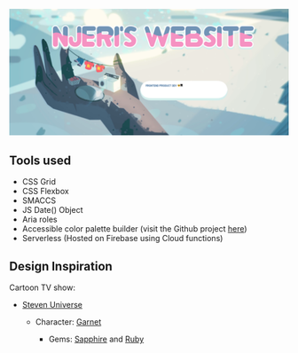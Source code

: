 ![](https://github.com/njericooper/My-Website/blob/master/readme-header.png?raw=true)

## Tools used

* CSS Grid
* CSS Flexbox
* SMACCS
* JS Date() Object
* Aria roles
* Accessible color palette builder (visit the Github project [here](https://toolness.github.io/accessible-color-matrix/?n=white&n=light&n=bright&n=medium&n=dark&n=black&v=FCFEF1&v=FFDD47&v=FFB8C0&v=67DFD0&v=3E6897&v=0D0D0D))
* Serverless (Hosted on Firebase using Cloud functions)

## Design Inspiration
Cartoon TV show:
* [Steven Universe](https://www.cartoonnetwork.com/video/steven-universe/index.html?atclk_gn=un_video_steven-universe)

    * Character: [Garnet](https://steven-universe.fandom.com/wiki/Garnet)

        * Gems: [Sapphire](https://steven-universe.fandom.com/wiki/Sapphire) and [Ruby](https://steven-universe.fandom.com/wiki/Ruby)
